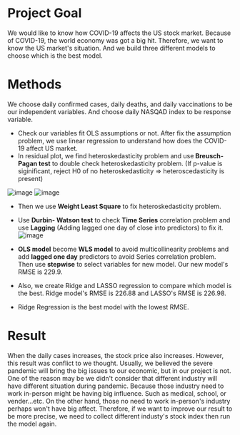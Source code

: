 # Project Goal
We would like to know how COVID-19 affects the US stock market. Because of COVID-19, the world economy was got a big hit. Therefore, we want to know the US market's situation. And we build three different models to choose which is the best model.

# Methods
We choose daily confirmed cases, daily deaths, and daily vaccinations to be our independent variables. And choose daily NASQAD index to be response variable.  
- Check our variables fit OLS assumptions or not. After fix the assumption problem, we use linear regression to understand how does the COVID-19 affect US market.  
- In residual plot, we find heteroskedasticity problem and use<b> Breusch-Pagan test</b> to double check heteroskedasticity problem. (If p-value is siginificant, reject H0 of no heteroskedasticity => heteroscedasticity is present)  

![image](https://user-images.githubusercontent.com/67025904/134563425-3d9f512e-3545-416d-b635-db76d847734c.png)
![image](https://user-images.githubusercontent.com/67025904/134564427-696d0152-3790-48bb-8642-8b07e392c469.png)


- Then we use <b>Weight Least Square</b> to fix heteroskedasticity problem.  
- Use <b>Durbin- Watson test</b> to check <b>Time Series</b> correlation problem and use <b>Lagging</b> (Adding lagged one day of close into predictors) to fix it. 
![image](https://user-images.githubusercontent.com/67025904/134565476-81d7a377-fc27-42a4-a2a1-0b7cf101b959.png)

- <b>OLS model</b> become <b>WLS model</b> to avoid multicollinearity problems and add <b>lagged one day</b> predictors to avoid Series correlation problem. Then use <b>stepwise</b> to select variables for new model. Our new model's RMSE is 229.9.  
- Also, we create Ridge and LASSO regression to compare which model is the best. Ridge model's RMSE is 226.88 and LASSO's RMSE is 226.98.  
- Ridge Regression is the best model with the lowest RMSE.  
 

# Result
When the daily cases increases, the stock price also increases. However, this result was conflict to we thought. Usually, we believed the severe pandemic will bring the big issues to our economic, but in our project is not. One of the reason may be we didn't consider that different industry will have different situation during pandemic. Because those industry need to work in-person might be having big influence. Such as medical, school, or vender...etc. On the other hand, those no need to work in-person's industry perhaps won't have big affect. Therefore, if we want to improve our result to be more precise, we need to collect different industy's stock index then run the model again.

